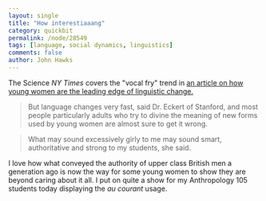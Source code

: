 ```yaml
---
layout: single 
title: "How interestiaaang" 
category: quickbit
permalink: /node/28549
tags: [language, social dynamics, linguistics] 
comments: false 
author: John Hawks 
---
```


The Science <em>NY Times</em> covers the "vocal fry" trend in <a href="http://www.nytimes.com/2012/02/28/science/young-women-often-trendsetters-in-vocal-patterns.html">an article on how young women are the leading edge of linguistic change.</a>

<blockquote>But language changes very fast, said Dr. Eckert of Stanford, and most people  particularly adults  who try to divine the meaning of new forms used by young women are almost sure to get it wrong.</blockquote>

<blockquote>What may sound excessively girly to me may sound smart, authoritative and strong to my students, she said.</blockquote>

I love how what conveyed the authority of upper class British men a generation ago is now the way for some young women to show they are beyond caring about it all. I put on quite a show for my Anthropology 105 students today displaying the <em>au courant</em> usage. 

